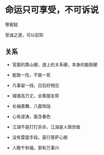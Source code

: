 
# 命运只可享受，不可诉说

寒窑赋


至诚之道，可以前知


## 关系

- 官面的靠山硬，道上的关系硬，本身的能耐硬

- 能致一伤，不致一死

- 凡事留一线，日后好相见

- 城墙高万丈，全靠朋友帮

- 长袖善舞，八面玲珑

- 心有波涛，面含春色

- 江湖不是打打杀杀，江湖是人情世故

- 没有雷霆手段，莫行菩萨心肠

- 人睦千秋福，家和万事兴

